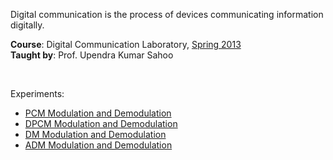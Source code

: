 Digital communication is the process of devices communicating information
digitally.

**Course**: Digital Communication Laboratory, [Spring 2013]<br>
**Taught by**: Prof. Upendra Kumar Sahoo

[Spring 2013]: https://github.com/nitrece/semester-6

<br>

Experiments:
- [PCM Modulation and Demodulation](https://github.com/matlabf/signal-pcm)
- [DPCM Modulation and Demodulation](https://github.com/matlabf/signal-dpcm)
- [DM Modulation and Demodulation](https://github.com/matlabf/signal-dm)
- [ADM Modulation and Demodulation](https://github.com/matlabf/signal-adm)
